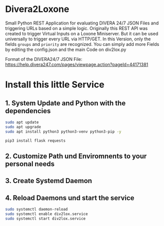 # Divera2Loxone
Small Python REST Application for evaluating DIVERA 24/7 JSON Files and triggering URLs based on a simple logic. Originally this REST API was created to trigger Virtual Inputs on a Loxone Miniserver. But it can be used universally to trigger every URL via HTTP/GET. 
In this Version, only the fields ```groups``` and ```priority``` are recognized. You can simply add more Fields by editing the config.json and the main Code on div2lox.py

Format of the DIVERA24/7 JSON File: 
https://help.divera247.com/pages/viewpage.action?pageId=44171381

# Install this little Service

## 1. System Update and Python with the dependencies

```bash
sudo apt update
sudo apt upgrade
sudo apt install python3 python3-venv python3-pip -y

pip3 install flask requests
```

## 2. Customize Path und Enviromnents to your personal needs

## 3. Create Systemd Daemon

## 4. Reload Daemons und start the service

```bash
sudo systemctl daemon-reload
sudo systemctl enable div2lox.service
sudo systemctl start div2lox.service
```
